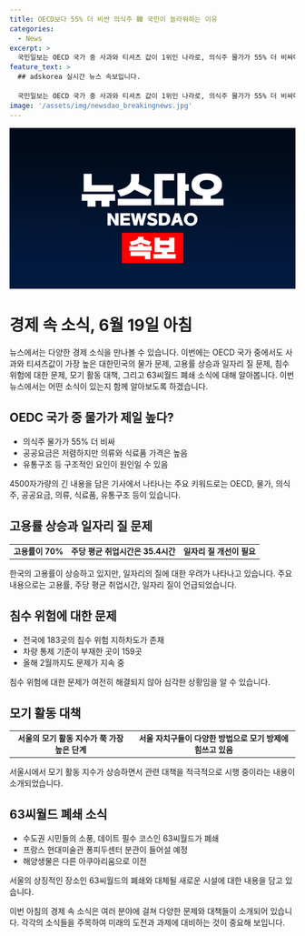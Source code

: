 ```yaml
---
title: OECD보다 55% 더 비싼 의식주 韓 국민이 놀라워하는 이유
categories:
  - News
excerpt: >
  국민일보는 OECD 국가 중 사과와 티셔츠 값이 1위인 나라로, 의식주 물가가 55% 더 비싸다고 보도했다. 경향신문은 15세 이상 취업률이 처음으로 70%를 기록했지만 일자리의 질이 문제라고 지적했다. 조선일보는 오송 지하차도 침수 사고 후 여전히 침수 위험한 지하차도가 많다고 보도했다. 동아일보는 서울의 모기 활동이 높아져서 자치구들이 드론 등 다양한 방법으로 모기 방제를 벌이고 있다고 전했다. 마지막으로 서울신문은 63씨월드가 아쿠아리움으로서 이번 달을 끝으로 영업을 종료한다는 소식을 전했다.
feature_text: >
  ## adskorea 실시간 뉴스 속보입니다.

  국민일보는 OECD 국가 중 사과와 티셔츠 값이 1위인 나라로, 의식주 물가가 55% 더 비싸다고 보도했다. 경향신문은 15세 이상 취업률이 처음으로 70%를 기록했지만 일자리의 질이 문제라고 지적했다. 조선일보는 오송 지하차도 침수 사고 후 여전히 침수 위험한 지하차도가 많다고 보도했다. 동아일보는 서울의 모기 활동이 높아져서 자치구들이 드론 등 다양한 방법으로 모기 방제를 벌이고 있다고 전했다. 마지막으로 서울신문은 63씨월드가 아쿠아리움으로서 이번 달을 끝으로 영업을 종료한다는 소식을 전했다.
image: '/assets/img/newsdao_breakingnews.jpg'
---
```


<p><img src="/assets/img/newsdao_breakingnews.jpg" alt="adskorea 속보" /></p>

<h1>경제 속 소식, 6월 19일 아침</h1>

<p data-ke-size="size16"></p>

<p>뉴스에서는 다양한 경제 소식을 만나볼 수 있습니다. 이번에는 OECD 국가 중에서도 사과와 티셔츠값이 가장 높은 대한민국의 물가 문제, 고용률 상승과 일자리 질 문제, 침수 위험에 대한 문제, 모기 활동 대책, 그리고 63씨월드 폐쇄 소식에 대해 알아봅니다. 이번 뉴스에서는 어떤 소식이 있는지 함께 알아보도록 하겠습니다.</p>

<h2>OEDC 국가 중 물가가 제일 높다?</h2>

<ul>
  <li>의식주 물가가 55% 더 비싸</li>
  <li>공공요금은 저렴하지만 의류와 식료품 가격은 높음</li>
  <li>유통구조 등 구조적인 요인이 원인일 수 있음</li>
</ul>

<p>4500자가량의 긴 내용을 담은 기사에서 나타나는 주요 키워드로는 OECD, 물가, 의식주, 공공요금, 의류, 식료품, 유통구조 등이 있습니다.</p>

<h2>고용률 상승과 일자리 질 문제</h2>

<table>
  <tr>
    <td style="text-align: center; height: 17px;"><b>고용률이 70%</b></td>
    <td style="text-align: center; height: 17px;"><b>주당 평균 취업시간은 35.4시간</b></td>
    <td style="text-align: center; height: 17px;"><b>일자리 질 개선이 필요</b></td>
  </tr>
</table>

<p>한국의 고용률이 상승하고 있지만, 일자리의 질에 대한 우려가 나타나고 있습니다. 주요 내용으로는 고용률, 주당 평균 취업시간, 일자리 질이 언급되었습니다.</p>

<h2>침수 위험에 대한 문제</h2>

<ul>
  <li>전국에 183곳의 침수 위험 지하차도가 존재</li>
  <li>차량 통제 기준이 부재한 곳이 159곳</li>
  <li>올해 2월까지도 문제가 지속 중</li>
</ul>

<p>침수 위험에 대한 문제가 여전히 해결되지 않아 심각한 상황임을 알 수 있습니다.</p>

<h2>모기 활동 대책</h2>

<table>
  <tr>
    <td style="text-align: center; height: 17px;"><b>서울의 모기 활동 지수가 쭉 가장 높은 단계</b></td>
    <td style="text-align: center; height: 17px;"><b>서울 자치구들이 다양한 방법으로 모기 방제에 힘쓰고 있음</b></td>
  </tr>
</table>

<p>서울시에서 모기 활동 지수가 상승하면서 관련 대책을 적극적으로 시행 중이라는 내용이 소개되었습니다.</p>

<h2>63씨월드 폐쇄 소식</h2>

<ul>
  <li>수도권 시민들의 소풍, 데이트 필수 코스인 63씨월드가 폐쇄</li>
  <li>프랑스 현대미술관 퐁피두센터 분관이 들어설 예정</li>
  <li>해양생물은 다른 아쿠아리움으로 이전</li>
</ul>

<p>서울의 상징적인 장소인 63씨월드의 폐쇄와 대체될 새로운 시설에 대한 내용을 담고 있습니다.</p>

<p>이번 아침의 경제 속 소식은 여러 분야에 걸쳐 다양한 문제와 대책들이 소개되어 있습니다. 각각의 소식들을 주목하여 미래의 도전과 과제에 대비하는 것이 중요해 보입니다.</p>

